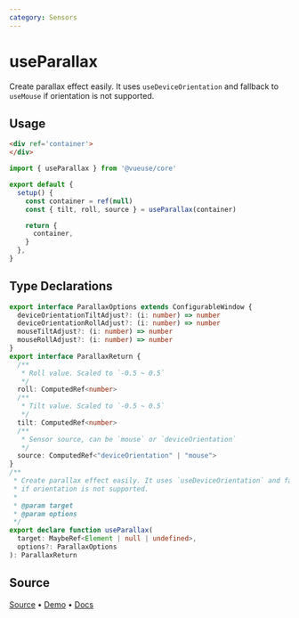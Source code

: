 ```yaml
---
category: Sensors
---
```


# useParallax

Create parallax effect easily. It uses `useDeviceOrientation` and fallback to `useMouse` if orientation is not supported.

## Usage

```html
<div ref='container'>
</div>
```

```js
import { useParallax } from '@vueuse/core'

export default {
  setup() {
    const container = ref(null)
    const { tilt, roll, source } = useParallax(container)

    return {
      container,
    }
  },
}
```


<!--FOOTER_STARTS-->
## Type Declarations

```typescript
export interface ParallaxOptions extends ConfigurableWindow {
  deviceOrientationTiltAdjust?: (i: number) => number
  deviceOrientationRollAdjust?: (i: number) => number
  mouseTiltAdjust?: (i: number) => number
  mouseRollAdjust?: (i: number) => number
}
export interface ParallaxReturn {
  /**
   * Roll value. Scaled to `-0.5 ~ 0.5`
   */
  roll: ComputedRef<number>
  /**
   * Tilt value. Scaled to `-0.5 ~ 0.5`
   */
  tilt: ComputedRef<number>
  /**
   * Sensor source, can be `mouse` or `deviceOrientation`
   */
  source: ComputedRef<"deviceOrientation" | "mouse">
}
/**
 * Create parallax effect easily. It uses `useDeviceOrientation` and fallback to `useMouse`
 * if orientation is not supported.
 *
 * @param target
 * @param options
 */
export declare function useParallax(
  target: MaybeRef<Element | null | undefined>,
  options?: ParallaxOptions
): ParallaxReturn
```

## Source

[Source](https://github.com/vueuse/vueuse/blob/master/packages/core/useParallax/index.ts) • [Demo](https://github.com/vueuse/vueuse/blob/master/packages/core/useParallax/demo.vue) • [Docs](https://github.com/vueuse/vueuse/blob/master/packages/core/useParallax/index.md)


<!--FOOTER_ENDS-->